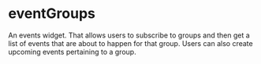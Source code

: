 # eventGroups
An events widget. That allows users to subscribe to groups and then get a list of events that are about to happen for that group. Users can also create upcoming events pertaining to a group.
